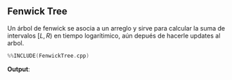 ## Fenwick Tree

Un árbol de fenwick se asocia a un arreglo y sirve para calcular la suma de intervalos $[L,R)$ en tiempo logarítimico, aún depués de hacerle updates al arbol.


```c++
%%INCLUDE(FenwickTree.cpp)
```


**Output**:

```txt

```

